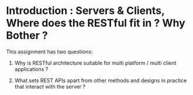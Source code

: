 # Introduction : Servers & Clients, Where does the RESTful fit in ? Why Bother ?

This assignment has two questions:

1. Why is RESTful architecture suitable for multi platform / multi client applications ?

2. What sets REST APIs apart from other methods and designs in practice that interact with the server ?